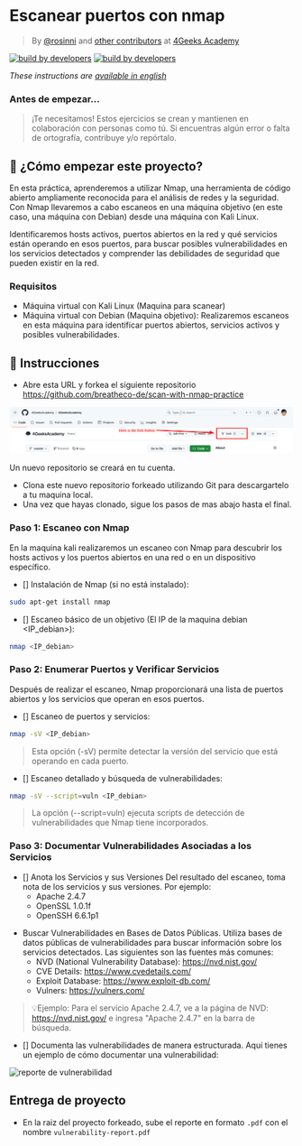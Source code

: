 <!-- hide -->
# Escanear puertos con nmap

> By [@rosinni](https://github.com/rosinni) and [other contributors](https://github.com/4GeeksAcademy/deploying-wordpress-debian/graphs/contributors) at [4Geeks Academy](https://4geeksacademy.co/)

[![build by developers](https://img.shields.io/badge/build_by-Developers-blue)](https://4geeks.com)
[![build by developers](https://img.shields.io/twitter/follow/4geeksacademy?style=social&logo=twitter)](https://twitter.com/4geeksacademy)

*These instructions are [available in english](https://github.com/breatheco-de/scan-with-nmap-practice/blob/main/README.md)*

### Antes de empezar...

> ¡Te necesitamos! Estos ejercicios se crean y mantienen en colaboración con personas como tú. Si encuentras algún error o falta de ortografía, contribuye y/o repórtalo.
<!-- endhide -->

<onlyfor saas="true" withBanner="false">

## 🌱 ¿Cómo empezar este proyecto?

En esta práctica, aprenderemos a utilizar Nmap, una herramienta de código abierto ampliamente reconocida para el análisis de redes y la seguridad. Con Nmap llevaremos a cabo escaneos en una máquina objetivo (en este caso, una máquina con Debian) desde una máquina con Kali Linux. 

Identificaremos hosts activos, puertos abiertos en la red y qué servicios están operando en esos puertos, para buscar posibles vulnerabilidades en los servicios detectados y comprender las debilidades de seguridad que pueden existir en la red.

### Requisitos

* Máquina virtual con Kali Linux (Maquina para scanear)
* Máquina virtual con Debian (Maquina objetivo): Realizaremos escaneos en esta máquina para identificar puertos abiertos, servicios activos y posibles vulnerabilidades.

</onlyfor>

## 📝 Instrucciones

* Abre esta URL y forkea el siguiente repositorio https://github.com/breatheco-de/scan-with-nmap-practice

 ![fork button](https://github.com/4GeeksAcademy/4GeeksAcademy/blob/master/site/src/static/fork_button.png?raw=true)

Un nuevo repositorio se creará en tu cuenta.

* Clona este nuevo repositorio forkeado utilizando Git para descargartelo a tu maquina local.
* Una vez que hayas clonado, sigue los pasos de mas abajo hasta el final.


### Paso 1: Escaneo con Nmap
En la maquina kali realizaremos un escaneo con Nmap para descubrir los hosts activos y los puertos abiertos en una red o en un dispositivo específico.

- [] Instalación de Nmap (si no está instalado):
```bash
sudo apt-get install nmap
```

- [] Escaneo básico de un objetivo (El IP de la maquina debian <IP_debian>):
```bash
nmap <IP_debian>
```

### Paso 2: Enumerar Puertos y Verificar Servicios
Después de realizar el escaneo, Nmap proporcionará una lista de puertos abiertos y los servicios que operan en esos puertos.

- [] Escaneo de puertos y servicios:
```bash
nmap -sV <IP_debian>
```
> Esta opción (-sV) permite detectar la versión del servicio que está operando en cada puerto.

- [] Escaneo detallado y búsqueda de vulnerabilidades:
```bash
nmap -sV --script=vuln <IP_debian>
```
> La opción (--script=vuln) ejecuta scripts de detección de vulnerabilidades que Nmap tiene incorporados.

### Paso 3: Documentar Vulnerabilidades Asociadas a los Servicios

- [] Anota los Servicios y sus Versiones Del resultado del escaneo, toma nota de los servicios y sus versiones. Por ejemplo:
    * Apache 2.4.7
    * OpenSSL 1.0.1f
    * OpenSSH 6.6.1p1

* Buscar Vulnerabilidades en Bases de Datos Públicas. Utiliza bases de datos públicas de vulnerabilidades para buscar información sobre los servicios detectados. Las siguientes son las fuentes más comunes:
    * NVD (National Vulnerability Database): https://nvd.nist.gov/
    * CVE Details: https://www.cvedetails.com/
    * Exploit Database: https://www.exploit-db.com/
    * Vulners: https://vulners.com/

> 💡Ejemplo: Para el servicio Apache 2.4.7, ve a la página de NVD: https://nvd.nist.gov/ e
ingresa "Apache 2.4.7" en la barra de búsqueda.

- [] Documenta las vulnerabilidades de manera estructurada. Aquí tienes un ejemplo de cómo documentar una vulnerabilidad:

![reporte de vulnerabilidad](https://github.com/breatheco-de/scan-with-nmap-practice/blob/main/assets/report-vul-es.png?raw=true)

## Entrega de proyecto

* En la raiz del proyecto forkeado, sube el  reporte en formato `.pdf` con el nombre `vulnerability-report.pdf`


